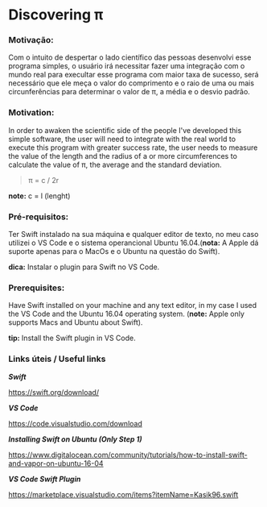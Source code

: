 # Discovering π

### Motivação:
Com o intuito de despertar o lado científico das pessoas desenvolvi esse programa simples, o usuário irá necessitar fazer uma integração com o mundo real para execultar esse programa com maior taxa de sucesso, será necessário que ele meça o valor do comprimento e o raio de uma ou mais circunferências para determinar o valor de  π, a média e o desvio padrão. 

### Motivation:
In order to awaken the scientific side of the people I've developed this simple software, the user will need to integrate with the real world to execute this program with greater success rate, the user needs to measure the value of the length and the radius of a or more circumferences to calculate the value of π, the average and the standard deviation.

> π = c / 2r 

**note:** c = l (lenght)


### Pré-requisitos:
Ter Swift instalado na sua máquina e qualquer editor de texto, no meu caso utilizei o VS Code e o sistema operancional Ubuntu 16.04.(**nota:** A Apple dá suporte apenas para o MacOs e o Ubuntu na questão do Swift).

**dica:** Instalar o plugin para Swift no VS Code. 

### Prerequisites:
Have Swift installed on your machine and any text editor, in my case I used the VS Code and the Ubuntu 16.04 operating system. (**note:** Apple only supports Macs and Ubuntu about Swift).

**tip:** Install the Swift plugin in VS Code.


### Links úteis / Useful links

***Swift***

<https://swift.org/download/>

***VS Code***

<https://code.visualstudio.com/download>

***Installing Swift on Ubuntu (Only Step 1)***

<https://www.digitalocean.com/community/tutorials/how-to-install-swift-and-vapor-on-ubuntu-16-04>

***VS Code Swift Plugin***

<https://marketplace.visualstudio.com/items?itemName=Kasik96.swift>
